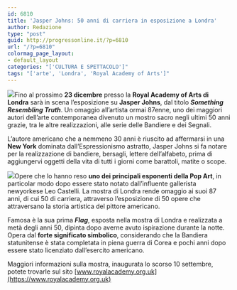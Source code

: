 ```yaml
---
id: 6810
title: 'Jasper Johns: 50 anni di carriera in esposizione a Londra'
author: Redazione
type: "post"
guid: http://progressonline.it/?p=6810
url: "/?p=6810"
colormag_page_layout:
- default_layout
categories: "['CULTURA E SPETTACOLO']"
tags: "['arte', 'Londra', 'Royal Academy of Arts']"
---
```


![](https://progressonline.it/wp-content/uploads/2017/10/jasper-johns-something-resembling-truth-at-royal-academy-of-arts_1ec4280272b56e5e57c427c1014822c4-300x169.jpg)Fino al prossimo **23 dicembre** presso la **Royal Academy of Arts di Londra** sarà in scena l’esposizione su **Jasper Johns**, dal titolo ***Something Resembling Truth***. Un omaggio all’artista ormai 87enne, uno dei maggiori autori dell’arte contemporanea divenuto un mostro sacro negli ultimi 50 anni grazie, tra le altre realizzazioni, alle serie delle Bandiere e dei Segnali.

L’autore americano che a nemmeno 30 anni è riuscito ad affermarsi in una **New York** dominata dall’Espressionismo astratto, Jasper Johns si fa notare per la realizzazione di bandiere, bersagli, lettere dell’alfabeto, prima di aggiungervi oggetti della vita di tutti i giorni come barattoli, matite o scope.

![](https://progressonline.it/wp-content/uploads/2017/10/cri_000000136377-300x211.jpg)Opere che lo hanno reso **uno dei principali esponenti della Pop Art**, in particolar modo dopo essere stato notato dall’influente gallerista newyorkese Leo Castelli. La mostra di Londra rende omaggio ai suoi 87 anni, di cui 50 di carriera, attraverso l’esposizione di 50 opere che attraversano la storia artistica del pittore americano.

Famosa è la sua prima ***Flag***, esposta nella mostra di Londra e realizzata a metà degli anni 50, dipinta dopo averne avuto ispirazione durante la notte. Opera dal **forte significato simbolico**, considerando che la Bandiera statunitense è stata completata in piena guerra di Corea e pochi anni dopo essere stato licenziato dall’esercito americano.

Maggiori informazioni sulla mostra, inaugurata lo scorso 10 settembre, potete trovarle sul sito [www.royalacademy.org.uk](https://www.royalacademy.org.uk)